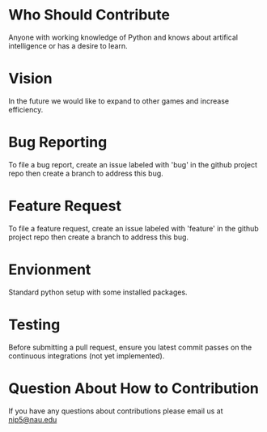 # Who Should Contribute
Anyone with working knowledge of Python and knows about artifical intelligence or has a desire to learn.

# Vision
In the future we would like to expand to other games and increase efficiency.

# Bug Reporting
To file a bug report, create an issue labeled with 'bug' in the github project repo then create a branch to address this bug.

# Feature Request
To file a feature request, create an issue labeled with 'feature' in the github project repo then create a branch to address this bug.

# Envionment
Standard python setup with some installed packages.

# Testing
Before submitting a pull request, ensure you latest commit passes on the continuous integrations (not yet implemented).

# Question About How to Contribution
If you have any questions about contributions please email us at nip5@nau.edu
